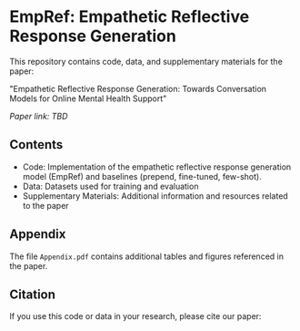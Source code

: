 # EmpRef: Empathetic Reflective Response Generation

This repository contains code, data, and supplementary materials for the paper:

"Empathetic Reflective Response Generation: Towards Conversation Models for Online Mental Health Support"

*Paper link: TBD*

## Contents

- Code: Implementation of the empathetic reflective response generation model (EmpRef) and baselines (prepend, fine-tuned, few-shot).
- Data: Datasets used for training and evaluation
- Supplementary Materials: Additional information and resources related to the paper

## Appendix

The file `Appendix.pdf` contains additional tables and figures referenced in the paper.

## Citation

If you use this code or data in your research, please cite our paper:
